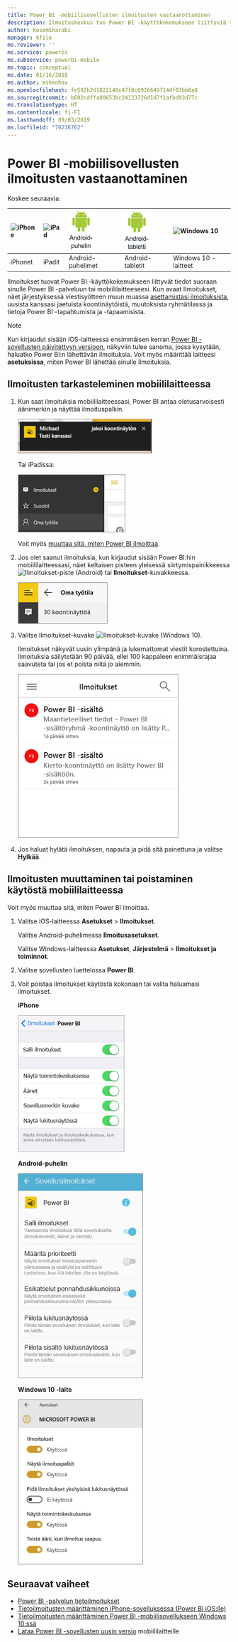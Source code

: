 ```yaml
---
title: Power BI -mobiilisovellusten ilmoitusten vastaanottaminen
description: Ilmoituskeskus tuo Power BI -käyttökokemukseen liittyviä tietoja mobiililaitteeseesi.
author: KesemSharabi
manager: kfile
ms.reviewer: ''
ms.service: powerbi
ms.subservice: powerbi-mobile
ms.topic: conceptual
ms.date: 01/16/2018
ms.author: mshenhav
ms.openlocfilehash: fe502b2d1822140c47f8c09266497144f07bb8a8
ms.sourcegitcommit: b602cdffa80653bc24123726d1d7f1afbd93d77c
ms.translationtype: HT
ms.contentlocale: fi-FI
ms.lasthandoff: 09/03/2019
ms.locfileid: "70236762"
---
```

# <a name="get-notifications-in-the-power-bi-mobile-apps"></a>Power BI -mobiilisovellusten ilmoitusten vastaanottaminen
Koskee seuraavia:

| ![iPhone](./media/mobile-apps-notification-center/iphone-logo-50-px.png) | ![iPad](./media/mobile-apps-notification-center/ipad-logo-50-px.png) | ![Android-puhelin](./media/mobile-apps-notification-center/android-phone-logo-50-px.png) | ![Android-tabletti](./media/mobile-apps-notification-center/android-tablet-logo-50-px.png) | ![Windows 10](./media/mobile-apps-notification-center/win-10-logo-50-px.png) |
|:--- |:--- |:--- |:--- |:--- |
| iPhonet |iPadit |Android-puhelimet |Android-tabletit |Windows 10 -laitteet |

Ilmoitukset tuovat Power BI -käyttökokemukseen liittyvät tiedot suoraan sinulle Power BI -palveluun tai mobiililaitteeseesi. Kun avaat Ilmoitukset, näet järjestyksessä viestisyötteen muun muassa [asettamistasi ilmoituksista](mobile-set-data-alerts-in-the-mobile-apps.md), uusista kanssasi jaetuista koontinäytöistä, muutoksista ryhmätilassa ja tietoja Power BI -tapahtumista ja -tapaamisista.

> [!NOTE]
> Kun kirjaudut sisään iOS-laitteessa ensimmäisen kerran [Power BI -sovellusten päivitettyyn versioon](https://powerbi.microsoft.com/mobile/), näkyviin tulee sanoma, jossa kysytään, haluatko Power BI:n lähettävän ilmoituksia. Voit myös määrittää laitteesi **asetuksissa**, miten Power BI lähettää sinulle ilmoituksia. 
> 
> 

## <a name="view-notifications-on-your-mobile-device"></a>Ilmoitusten tarkasteleminen mobiililaitteessa
1. Kun saat ilmoituksia mobiililaitteessasi, Power BI antaa oletusarvoisesti äänimerkin ja näyttää ilmoituspalkin.
   
   ![Ilmoituspalkki](./media/mobile-apps-notification-center/power-bi-mobile-notification-banner.png)
   
   Tai iPadissa:
   
   ![Ilmoitukset](./media/mobile-apps-notification-center/power-bi-ipad-notifications.png)
   
   Voit myös [muuttaa sitä, miten Power BI ilmoittaa](mobile-apps-notification-center.md#change-or-turn-off-notifications-on-your-mobile-device).
2. Jos olet saanut ilmoituksia, kun kirjaudut sisään Power BI:hin mobiililaitteessasi, näet keltaisen pisteen yleisessä siirtymispainikkeessa ![Ilmoitukset-piste](./media/mobile-apps-notification-center/power-bi-android-menu-notifications-icon.png) (Android) tai **Ilmoitukset**-kuvakkeessa. 
   
   ![Ilmoitukset-piste](./media/mobile-apps-notification-center/power-bi-windows-10-notifications.png)
3. Valitse Ilmoitukset-kuvake ![Ilmoitukset-kuvake](./media/mobile-apps-notification-center/power-bi-windows-10-notification-icon.png) (Windows 10).
   
    Ilmoitukset näkyvät uusin ylimpänä ja lukemattomat viestit korostettuina. Ilmoituksia säilytetään 90 päivää, ellei 100 kappaleen enimmäisrajaa saavuteta tai jos et poista niitä jo aiemmin.
   
   ![iOS:n Ilmoitukset-luettelo](./media/mobile-apps-notification-center/power-bi-iphone-notifications-list.png)
4. Jos haluat hylätä ilmoituksen, napauta ja pidä sitä painettuna ja valitse **Hylkää**.

## <a name="change-or-turn-off-notifications-on-your-mobile-device"></a>Ilmoitusten muuttaminen tai poistaminen käytöstä mobiililaitteessa
Voit myös muuttaa sitä, miten Power BI ilmoittaa.

1. Valitse iOS-laitteessa **Asetukset** > **Ilmoitukset**. 
   
    Valitse Android-puhelimessa **Ilmoitusasetukset**.
   
    Valitse Windows-laitteessa **Asetukset**, **Järjestelmä** > **Ilmoitukset ja toiminnot**.
2. Valitse sovellusten luettelossa **Power BI**. 
3. Voit poistaa ilmoitukset käytöstä kokonaan tai valita haluamasi ilmoitukset.
   
    **iPhone**
   
    ![Valitse ilmoitukset.](./media/mobile-apps-notification-center/power-bi-notifications-iphone-settings.png)
   
    **Android-puhelin**
   
    ![Valitse ilmoitukset.](./media/mobile-apps-notification-center/power-bi-notifications-android-settings.png)

    **Windows 10 -laite**

    ![Valitse ilmoitukset.](./media/mobile-apps-notification-center/power-bi-notifications-windows10-settings.png)

## <a name="next-steps"></a>Seuraavat vaiheet
* [Power BI -palvelun tietoilmoitukset](../../service-set-data-alerts.md)
* [Tietoilmoitusten määrittäminen iPhone-sovelluksessa (Power BI iOS:lle)](mobile-set-data-alerts-in-the-mobile-apps.md)
* [Tietoilmoitusten määrittäminen Power BI -mobiilisovellukseen Windows 10:ssä](mobile-set-data-alerts-in-the-mobile-apps.md)
* [Lataa Power BI -sovellusten uusin versio](https://powerbi.microsoft.com/mobile/) mobiililaitteille

